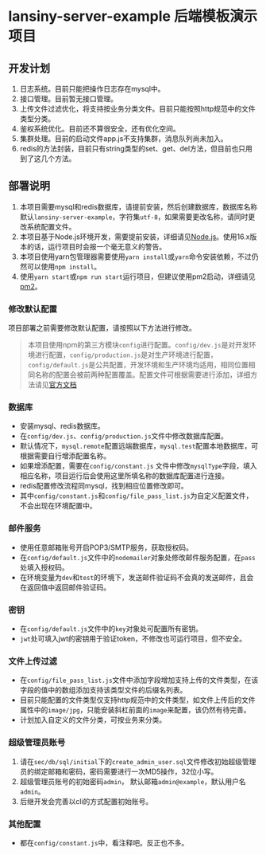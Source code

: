 # lansiny-server-example 后端模板演示项目

## 开发计划

1. 日志系统。目前只能把操作日志存在mysql中。
2. 接口管理。目前暂无接口管理。
3. 上传文件过滤优化，将支持按业务分类文件。目前只能按照http规范中的文件类型分类。
4. 鉴权系统优化。目前还不算很安全，还有优化空间。
5. 集群处理。目前的启动文件app.js不支持集群，消息队列尚未加入。
6. redis的方法封装，目前只有string类型的set、get、del方法，但目前也只用到了这几个方法。

## 部署说明

1. 本项目需要mysql和redis数据库，请提前安装，然后创建数据库，数据库名称默认`lansiny-server-example`，字符集`utf-8`，如果需要更改名称，请同时更改系统配置文件。
2. 本项目基于Node.js环境开发，需要提前安装，详细请见[Node.js](https://nodejs.org/en/)。使用16.x版本的话，运行项目时会报一个毫无意义的警告。
3. 本项目使用yarn包管理器需要使用`yarn install`或`yarn`命令安装依赖，不过仍然可以使用`npm install`。
4. 使用`yarn start`或`npm run start`运行项目，但建议使用pm2启动，详细请见[pm2](https://pm2.keymetrics.io/)。

### 修改默认配置

项目部署之前需要修改默认配置，请按照以下方法进行修改。
>本项目使用npm的第三方模块`config`进行配置。`config/dev.js`是对开发环境进行配置，`config/production.js`是对生产环境进行配置，`config/default.js`是公共配置，开发环境和生产环境均适用，相同位置相同名称的配置会被前两种配置覆盖。配置文件可根据需要进行添加，详细方法请见[官方文档](https://github.com/lorenwest/node-config)

### 数据库

- 安装mysql、redis数据库。
- 在`config/dev.js`、`config/production.js`文件中修改数据库配置。
- 默认情况下，`mysql.remote`配置远端数据库，`mysql.test`配置本地数据库，可根据需要自行增添配置名称。
- 如果增添配置，需要在`config/constant.js` 文件中修改`mysqlType`字段，填入相应名称，项目运行后会使用这里所填名称的数据库配置进行连接。
- redis配置修改流程同mysql，找到相应位置修改即可。
- 其中`config/constant.js`和`config/file_pass_list.js`为自定义配置文件，不会出现在环境配置中。

### 邮件服务

- 使用任意邮箱账号开启POP3/SMTP服务，获取授权码。
- 在`config/default.js`文件中的`nodemailer`对象处修改邮件服务配置，在`pass`处填入授权码。
- 在环境变量为`dev`和`test`的环境下，发送邮件验证码不会真的发送邮件，且会在返回值中返回邮件验证码。

### 密钥

- 在`config/default.js`文件中的`key`对象处可配置所有密钥。
- `jwt`处可填入jwt的密钥用于验证token，不修改也可运行项目，但不安全。

### 文件上传过滤

- 在`config/file_pass_list.js`文件中添加字段增加支持上传的文件类型，在该字段的值中的数组添加支持该类型文件的后缀名列表。
- 目前只能配置的文件类型仅支持http规范中的文件类型，如文件上传后的文件属性中的`image/jpg`，只能安装斜杠前面的`image`来配置，该仍然有待完善。
- 计划加入自定义的文件分类，可按业务来分类。

### 超级管理员账号

1. 请在`sec/db/sql/initial`下的`create_admin_user.sql`文件修改初始超级管理员的绑定邮箱和密码，密码需要进行一次MD5操作，32位小写。
2. 超级管理员账号的初始密码`admin`， 默认邮箱`admin@example`，默认用户名`admin`。
3. 后继开发会完善以cli的方式配置初始账号。

### 其他配置

- 都在`config/constant.js`中，看注释吧。反正也不多。
